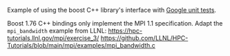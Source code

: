 Example of using the boost C++ library's interface with [Google unit
tests](https://github.com/google/googletest/).

Boost 1.76 C++ bindings only implement the MPI 1.1 specification.
Adapt the `mpi_bandwidth` example from LLNL:
https://hpc-tutorials.llnl.gov/mpi/exercise_3/
https://github.com/LLNL/HPC-Tutorials/blob/main/mpi/examples/mpi_bandwidth.c
